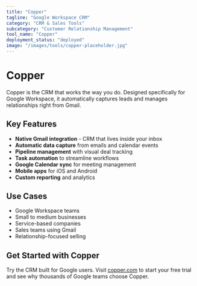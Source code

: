 ```yaml
---
title: "Copper"
tagline: "Google Workspace CRM"
category: "CRM & Sales Tools"
subcategory: "Customer Relationship Management"
tool_name: "Copper"
deployment_status: "deployed"
image: "/images/tools/copper-placeholder.jpg"
---
```


# Copper

Copper is the CRM that works the way you do. Designed specifically for Google Workspace, it automatically captures leads and manages relationships right from Gmail.

## Key Features

- **Native Gmail integration** - CRM that lives inside your inbox
- **Automatic data capture** from emails and calendar events
- **Pipeline management** with visual deal tracking
- **Task automation** to streamline workflows
- **Google Calendar sync** for meeting management
- **Mobile apps** for iOS and Android
- **Custom reporting** and analytics

## Use Cases

- Google Workspace teams
- Small to medium businesses
- Service-based companies
- Sales teams using Gmail
- Relationship-focused selling

## Get Started with Copper

Try the CRM built for Google users. Visit [copper.com](https://www.copper.com) to start your free trial and see why thousands of Google teams choose Copper.